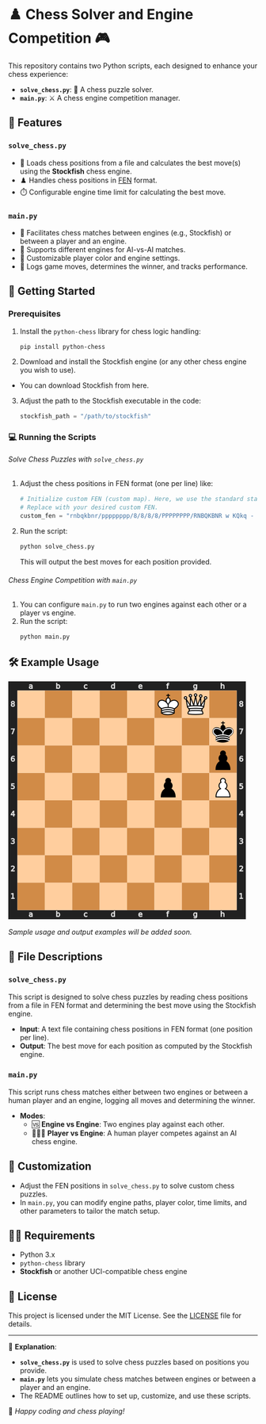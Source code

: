 # ♟️ Chess Solver and Engine Competition 🎮

This repository contains two Python scripts, each designed to enhance your chess experience:
- **`solve_chess.py`**: 🧠 A chess puzzle solver.
- **`main.py`**: ⚔️ A chess engine competition manager.

## 🌟 Features
### `solve_chess.py`
- 📜 Loads chess positions from a file and calculates the best move(s) using the **Stockfish** chess engine.
- ♟️ Handles chess positions in [FEN](https://en.wikipedia.org/wiki/Forsyth%E2%80%93Edwards_Notation) format.
- ⏱️ Configurable engine time limit for calculating the best move.

### `main.py`
- 🤖 Facilitates chess matches between engines (e.g., Stockfish) or between a player and an engine.
- 🎲 Supports different engines for AI-vs-AI matches.
- 🎨 Customizable player color and engine settings.
- 📝 Logs game moves, determines the winner, and tracks performance.

## 🚀 Getting Started

### Prerequisites
1. Install the `python-chess` library for chess logic handling:
   ```bash
   pip install python-chess
    ```
2. Download and install the Stockfish engine (or any other chess engine you wish to use).
- You can download Stockfish from here.

3. Adjust the path to the Stockfish executable in the code:
     ```python
    stockfish_path = "/path/to/stockfish"
    ```
### 💻 Running the Scripts
###### Solve Chess Puzzles with `solve_chess.py`
1. Adjust the chess positions in FEN format (one per line) like:
    ```python
   # Initialize custom FEN (custom map). Here, we use the standard starting position for simplicity.
   # Replace with your desired custom FEN.
    custom_fen = "rnbqkbnr/pppppppp/8/8/8/8/PPPPPPPP/RNBQKBNR w KQkq - 0 1"
   ```
2. Run the script:
    ```bash
   python solve_chess.py
   ```
    This will output the best moves for each position provided.
###### Chess Engine Competition with `main.py`
1. You can configure `main.py` to run two engines against each other or a player vs engine.
2. Run the script:
   ```bash
   python main.py
   ```
## 🛠️ Example Usage
![image](board.png)

*Sample usage and output examples will be added soon.*

## 📂 File Descriptions

### `solve_chess.py`
This script is designed to solve chess puzzles by reading chess positions from a file in FEN format and determining the best move using the Stockfish engine.

- **Input**: A text file containing chess positions in FEN format (one position per line).
- **Output**: The best move for each position as computed by the Stockfish engine.

### `main.py`
This script runs chess matches either between two engines or between a human player and an engine, logging all moves and determining the winner.

- **Modes**:
  - 🆚 **Engine vs Engine**: Two engines play against each other.
  - 👤🆚🤖 **Player vs Engine**: A human player competes against an AI chess engine.

## 🔧 Customization

- Adjust the FEN positions in `solve_chess.py` to solve custom chess puzzles.
- In `main.py`, you can modify engine paths, player color, time limits, and other parameters to tailor the match setup.

## 🧑‍💻 Requirements

- Python 3.x
- `python-chess` library
- **Stockfish** or another UCI-compatible chess engine

## 📜 License

This project is licensed under the MIT License. See the [LICENSE](LICENSE) file for details.

---

🤖 **Explanation**:

- **`solve_chess.py`** is used to solve chess puzzles based on positions you provide.
- **`main.py`** lets you simulate chess matches between engines or between a player and an engine.
- The README outlines how to set up, customize, and use these scripts.

🎯 *Happy coding and chess playing!*
